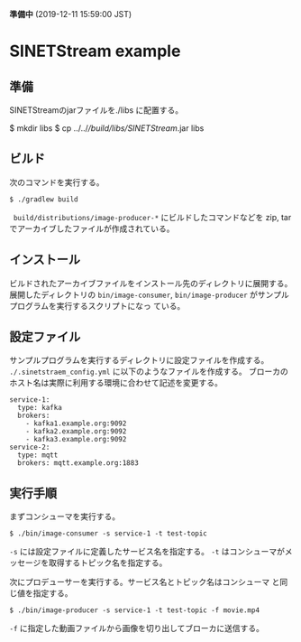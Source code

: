 **準備中** (2019-12-11 15:59:00 JST)

<!--
Copyright (C) 2019 National Institute of Informatics

Licensed to the Apache Software Foundation (ASF) under one
or more contributor license agreements.  See the NOTICE file
distributed with this work for additional information
regarding copyright ownership.  The ASF licenses this file
to you under the Apache License, Version 2.0 (the
"License"); you may not use this file except in compliance
with the License.  You may obtain a copy of the License at

  http://www.apache.org/licenses/LICENSE-2.0

Unless required by applicable law or agreed to in writing,
software distributed under the License is distributed on an
"AS IS" BASIS, WITHOUT WARRANTIES OR CONDITIONS OF ANY
KIND, either express or implied.  See the License for the
specific language governing permissions and limitations
under the License.
-->

# SINETStream example

## 準備

SINETStreamのjarファイルを./libs に配置する。

$ mkdir libs
$ cp ../../*/build/libs/SINETStream*.jar libs

## ビルド

次のコマンドを実行する。

```
$ ./gradlew build
```

` build/distributions/image-producer-*` にビルドしたコマンドなどを
zip, tar でアーカイブしたファイルが作成されている。


## インストール

ビルドされたアーカイブファイルをインストール先のディレクトリに展開する。
展開したディレクトリの `bin/image-consumer`,
`bin/image-producer` がサンプルプログラムを実行するスクリプトになっ
ている。

## 設定ファイル

サンプルプログラムを実行するディレクトリに設定ファイルを作成する。
`./.sinetstraem_config.yml` に以下のようなファイルを作成する。
ブローカのホスト名は実際に利用する環境に合わせて記述を変更する。

```
service-1:
  type: kafka
  brokers:
    - kafka1.example.org:9092
    - kafka2.example.org:9092
    - kafka3.example.org:9092
service-2:
  type: mqtt
  brokers: mqtt.example.org:1883
```

## 実行手順

まずコンシューマを実行する。

```
$ ./bin/image-consumer -s service-1 -t test-topic
```

`-s` には設定ファイルに定義したサービス名を指定する。
`-t` はコンシューマがメッセージを取得するトピック名を指定する。

次にプロデューサーを実行する。サービス名とトピック名はコンシューマ
と同じ値を指定する。

```
$ ./bin/image-producer -s service-1 -t test-topic -f movie.mp4
```

`-f` に指定した動画ファイルから画像を切り出してブローカに送信する。

